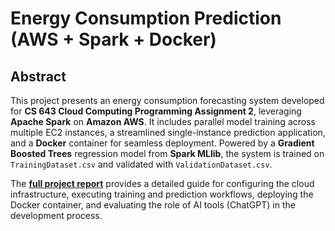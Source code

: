 # Energy Consumption Prediction (AWS + Spark + Docker)

## Abstract

This project presents an energy consumption forecasting system developed for **CS 643 Cloud Computing Programming Assignment 2**, leveraging **Apache Spark** on **Amazon AWS**. It includes parallel model training across multiple EC2 instances, a streamlined single-instance prediction application, and a **Docker** container for seamless deployment. Powered by a **Gradient Boosted Trees** regression model from **Spark MLlib**, the system is trained on `TrainingDataset.csv` and validated with `ValidationDataset.csv`.

The [**full project report**](./Project_Report.pdf) provides a detailed guide for configuring the cloud infrastructure, executing training and prediction workflows, deploying the Docker container, and evaluating the role of AI tools (ChatGPT) in the development process.
